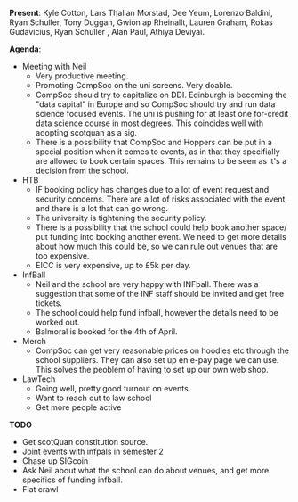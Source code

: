 ﻿---
date: 2019-11-28 6:00pm
---

**Present**:
Kyle Cotton, Lars Thalian Morstad, Dee Yeum, Lorenzo Baldini, Ryan Schuller, Tony Duggan, Gwion ap Rheinallt, Lauren Graham, Rokas Gudavicius, Ryan Schuller , Alan Paul, Athiya Deviyai. 

**Agenda**:
* Meeting with Neil
	* Very productive meeting.
	* Promoting CompSoc on the uni screens. Very doable.
	* CompSoc should try to capitalize on DDI. Edinburgh is becoming the "data capital" in Europe and so CompSoc should try and run data science focused events. The uni is pushing for at least one for-credit data science course in most degrees. This coincides well with adopting scotquan as a sig.
	* There is a possibility that CompSoc and Hoppers can be put in a special position when it comes to events, as in that they specifially are allowed to book certain spaces. This remains to be seen as it's a decision from the school.
* HTB
	* IF booking policy has changes due to a lot of event request and security concerns. There are a lot of risks associated with the event, and there is a lot that can go wrong. 
	* The university is tightening the security policy.
	* There is a possibility that the school could help book another space/ put funding into booking another event. We need to get more details about how much this could be, so we can rule out venues that are too expensive.
	* EICC is very expensive, up to £5k per day.
* InfBall
	* Neil and the school are very happy with INFball. There was a suggestion that some of the INF staff should be invited and get free tickets. 
	* The school could help fund infball, however the details need to be worked out.
	* Balmoral is booked for the 4th of April.
* Merch
	* CompSoc can get very reasonable prices on hoodies etc through the school suppliers. They can also set up en e-pay page we can use. This solves the peoblem of having to set up our own web shop.
* LawTech
	* Going well, pretty good turnout on events. 
	* Want to reach out to law school
	* Get more people active

**TODO**
* Get scotQuan constitution source. 
* Joint events with infpals in semester 2
* Chase up SIGcoin
* Ask Neil about what the school can do about venues, and get more specifics of funding infball.
* Flat crawl
